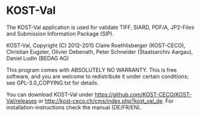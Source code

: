 KOST-Val
========

The KOST-Val application is used for validate TIFF, SIARD, PDF/A, JP2-Files
and Submission Information Package (SIP).

KOST-Val, Copyright (C) 2012-2015 Claire Roethlisberger (KOST-CECO), 
Christian Eugster, Olivier Debenath, Peter Schneider (Staatsarchiv Aargau),
Daniel Ludin (BEDAG AG)

This program comes with ABSOLUTELY NO WARRANTY.
This is free software, and you are welcome to redistribute it under 
certain conditions; see GPL-3.0_COPYING.txt for details.

You can download KOST-Val under https://github.com/KOST-CECO/KOST-Val/releases or http://kost-ceco.ch/cms/index.php?kost_val_de. 
For installation-instructions check the manual (DE/FR/EN).
